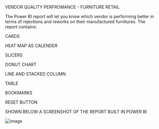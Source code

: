 VENDOR QUALITY PERFROMANCE - FURNITURE RETAIL

The Power BI report will let you know which vendor is performing better in terms of rejections and reworks on their manufactured furnitures.
The report contains:

CARDS

HEAT MAP AS CALENDER

SLICERS

DONUT CHART

LINE AND STACKED COLUMN

TABLE

BOOKMARKS

RESET BUTTON

SHOWN BELOW A SCREENSHOT OF THE REPORT BUILT IN POWER BI

![image](https://github.com/user-attachments/assets/e63d7904-2318-4e41-a2c9-9c9c527b35de)
